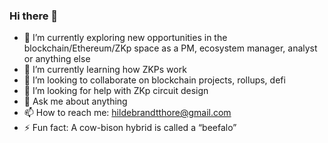 ### Hi there 👋

- 🔭 I’m currently exploring new opportunities in the blockchain/Ethereum/ZKp space as a PM, ecosystem manager, analyst or anything else
- 🌱 I’m currently learning how ZKPs work
- 👯 I’m looking to collaborate on blockchain projects, rollups, defi
- 🤔 I’m looking for help with ZKp circuit design
- 💬 Ask me about anything
- 📫 How to reach me: hildebrandtthore@gmail.com
- ⚡ Fun fact: A cow-bison hybrid is called a “beefalo”

